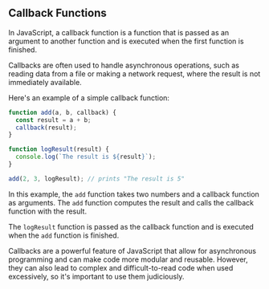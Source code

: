 ## Callback Functions

In JavaScript, a callback function is a function that is passed as an argument to another function and is executed when the first function is finished.

Callbacks are often used to handle asynchronous operations, such as reading data from a file or making a network request, where the result is not immediately available.

Here's an example of a simple callback function:

```js
function add(a, b, callback) {
  const result = a + b;
  callback(result);
}

function logResult(result) {
  console.log(`The result is ${result}`);
}

add(2, 3, logResult); // prints "The result is 5"
```

In this example, the `add` function takes two numbers and a callback function as arguments. The `add` function computes the result and calls the callback function with the result.

The `logResult` function is passed as the callback function and is executed when the `add` function is finished.

Callbacks are a powerful feature of JavaScript that allow for asynchronous programming and can make code more modular and reusable. However, they can also lead to complex and difficult-to-read code when used excessively, so it's important to use them judiciously.
